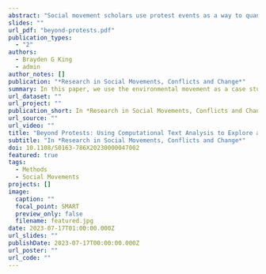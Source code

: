 ```yaml
---
abstract: "Social movement scholars use protest events as a way to quantify social movements and have most often used large, national newspapers to identify those events. This has introduced known and unknown biases into our measurement of social movements. We know that national newspapers tend to cover larger and more contentious events and organizations. Protest events are furthermore a small part of what social movements actually do. Without other readily available options to quantify social movements, however, big-N studies have continued to focus on protest events via a few large newspapers. With advances in digitized data and computational methods, we now no longer have to rely on large newspapers or focus only on protests to quantify important aspects of social movements. In this paper, we use the environmental movement as a case study, analyzing data from a wide range of local, regional, and national newspapers in the United States to quantify multiple facets of social movements. We argue that the incorporation of more data and new methods to quantify information in text has the potential to transform the way we both conceive of and measure social movements in three ways: (1) the type of focal social movement organization included, (2) the type of tactics and issues covered, and (3) the ability to go beyond protest events as the primary unit of analysis. In addition to demonstrating ways that the focus on counting protest events has introduced specific biases in the type of tactics, issues, and organizations covered in social movement research, we argue that computational methods can help us extract and count meaningful aspects of social movements well beyond event counts. In short, the infusion of new data and methods into social movements, peace, and conflict studies could lead us to a substantial shift in the way we quantify social movements, from protest events to everything that occurs outside of them."
slides: ""
url_pdf: "beyond-protests.pdf"
publication_types:
  - "2"
authors:
  - Brayden G King
  - admin
author_notes: []
publication: "*Research in Social Movements, Conflicts and Change*"
summary: In this paper, we use the environmental movement as a case study, analyzing data from a wide range of local, regional, and national newspapers in the United States to quantify multiple facets of social movements.
url_dataset: ""
url_project: ""
publication_short: In *Research in Social Movements, Conflicts and Change*
url_source: ""
url_video: ""
title: "Beyond Protests: Using Computational Text Analysis to Explore a Greater Variety of Social Movement Activities"
subtitle: "In *Research in Social Movements, Conflicts and Change*"
doi: 10.1108/S0163-786X20230000047002
featured: true
tags:
  - Methods
  - Social Movements
projects: []
image:
  caption: ""
  focal_point: SMART
  preview_only: false
  filename: featured.jpg
date: 2023-07-17T01:00:00.000Z
url_slides: ""
publishDate: 2023-07-17T00:00:00.000Z
url_poster: ""
url_code: ""
---
```


